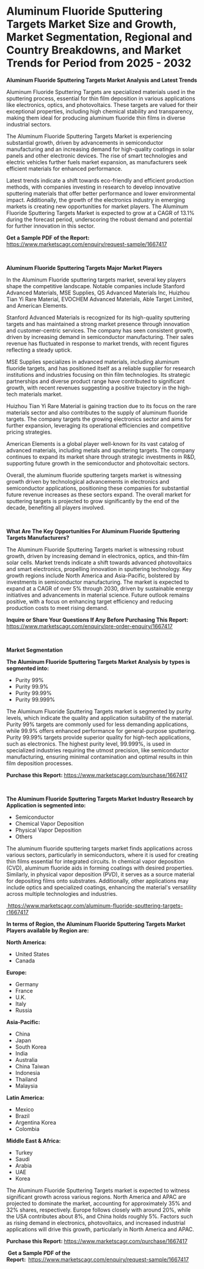 <p><h1>Aluminum Fluoride Sputtering Targets Market Size and Growth, Market Segmentation, Regional and Country Breakdowns, and Market Trends for Period from 2025 -  2032</h1></p><p><strong>Aluminum Fluoride Sputtering Targets Market Analysis and Latest Trends</strong></p>
<p><p>Aluminum Fluoride Sputtering Targets are specialized materials used in the sputtering process, essential for thin film deposition in various applications like electronics, optics, and photovoltaics. These targets are valued for their exceptional properties, including high chemical stability and transparency, making them ideal for producing aluminum fluoride thin films in diverse industrial sectors.</p><p>The Aluminum Fluoride Sputtering Targets Market is experiencing substantial growth, driven by advancements in semiconductor manufacturing and an increasing demand for high-quality coatings in solar panels and other electronic devices. The rise of smart technologies and electric vehicles further fuels market expansion, as manufacturers seek efficient materials for enhanced performance.</p><p>Latest trends indicate a shift towards eco-friendly and efficient production methods, with companies investing in research to develop innovative sputtering materials that offer better performance and lower environmental impact. Additionally, the growth of the electronics industry in emerging markets is creating new opportunities for market players. The Aluminum Fluoride Sputtering Targets Market is expected to grow at a CAGR of 13.1% during the forecast period, underscoring the robust demand and potential for further innovation in this sector.</p></p>
<p><strong>Get a Sample PDF of the Report:&nbsp;</strong> <a href="https://www.marketscagr.com/enquiry/request-sample/1667417?utm_campaign=3383&utm_medium=2&utm_source=Github&utm_content=ia&utm_term=18042025&utm_id=aluminum-fluoride-sputtering-targets">https://www.marketscagr.com/enquiry/request-sample/1667417</a></p>
<p>&nbsp;</p>
<p><strong>Aluminum Fluoride Sputtering Targets Major Market Players</strong></p>
<p><p>In the Aluminum Fluoride sputtering targets market, several key players shape the competitive landscape. Notable companies include Stanford Advanced Materials, MSE Supplies, QS Advanced Materials Inc, Huizhou Tian Yi Rare Material, EVOCHEM Advanced Materials, Able Target Limited, and American Elements.</p><p>Stanford Advanced Materials is recognized for its high-quality sputtering targets and has maintained a strong market presence through innovation and customer-centric services. The company has seen consistent growth, driven by increasing demand in semiconductor manufacturing. Their sales revenue has fluctuated in response to market trends, with recent figures reflecting a steady uptick.</p><p>MSE Supplies specializes in advanced materials, including aluminum fluoride targets, and has positioned itself as a reliable supplier for research institutions and industries focusing on thin film technologies. Its strategic partnerships and diverse product range have contributed to significant growth, with recent revenues suggesting a positive trajectory in the high-tech materials market.</p><p>Huizhou Tian Yi Rare Material is gaining traction due to its focus on the rare materials sector and also contributes to the supply of aluminum fluoride targets. The company targets the growing electronics sector and aims for further expansion, leveraging its operational efficiencies and competitive pricing strategies.</p><p>American Elements is a global player well-known for its vast catalog of advanced materials, including metals and sputtering targets. The company continues to expand its market share through strategic investments in R&D, supporting future growth in the semiconductor and photovoltaic sectors. </p><p>Overall, the aluminum fluoride sputtering targets market is witnessing growth driven by technological advancements in electronics and semiconductor applications, positioning these companies for substantial future revenue increases as these sectors expand. The overall market for sputtering targets is projected to grow significantly by the end of the decade, benefiting all players involved.</p></p>
<p>&nbsp;</p>
<p><strong>What Are The Key Opportunities For Aluminum Fluoride Sputtering Targets Manufacturers?</strong></p>
<p><p>The Aluminum Fluoride Sputtering Targets market is witnessing robust growth, driven by increasing demand in electronics, optics, and thin-film solar cells. Market trends indicate a shift towards advanced photovoltaics and smart electronics, propelling innovation in sputtering technology. Key growth regions include North America and Asia-Pacific, bolstered by investments in semiconductor manufacturing. The market is expected to expand at a CAGR of over 5% through 2030, driven by sustainable energy initiatives and advancements in material science. Future outlook remains positive, with a focus on enhancing target efficiency and reducing production costs to meet rising demand.</p></p>
<p><strong>Inquire or Share Your Questions If Any Before Purchasing This Report:</strong> <a href="https://www.marketscagr.com/enquiry/pre-order-enquiry/1667417?utm_campaign=3383&utm_medium=2&utm_source=Github&utm_content=ia&utm_term=18042025&utm_id=aluminum-fluoride-sputtering-targets">https://www.marketscagr.com/enquiry/pre-order-enquiry/1667417</a></p>
<p>&nbsp;</p>
<p><strong>Market Segmentation</strong></p>
<p><strong>The Aluminum Fluoride Sputtering Targets Market Analysis by types is segmented into:</strong></p>
<p><ul><li>Purity 99%</li><li>Purity 99.9%</li><li>Purity 99.99%</li><li>Purity 99.999%</li></ul></p>
<p><p>The Aluminum Fluoride Sputtering Targets market is segmented by purity levels, which indicate the quality and application suitability of the material. Purity 99% targets are commonly used for less demanding applications, while 99.9% offers enhanced performance for general-purpose sputtering. Purity 99.99% targets provide superior quality for high-tech applications, such as electronics. The highest purity level, 99.999%, is used in specialized industries requiring the utmost precision, like semiconductor manufacturing, ensuring minimal contamination and optimal results in thin film deposition processes.</p></p>
<p><strong>Purchase this Report:&nbsp;</strong><a href="https://www.marketscagr.com/purchase/1667417?utm_campaign=3383&utm_medium=2&utm_source=Github&utm_content=ia&utm_term=18042025&utm_id=aluminum-fluoride-sputtering-targets">https://www.marketscagr.com/purchase/1667417</a></p>
<p>&nbsp;</p>
<p><strong>The Aluminum Fluoride Sputtering Targets Market Industry Research by Application is segmented into:</strong></p>
<p><ul><li>Semiconductor</li><li>Chemical Vapor Deposition</li><li>Physical Vapor Deposition</li><li>Others</li></ul></p>
<p><p>The aluminum fluoride sputtering targets market finds applications across various sectors, particularly in semiconductors, where it is used for creating thin films essential for integrated circuits. In chemical vapor deposition (CVD), aluminum fluoride aids in forming coatings with desired properties. Similarly, in physical vapor deposition (PVD), it serves as a source material for depositing films onto substrates. Additionally, other applications may include optics and specialized coatings, enhancing the material's versatility across multiple technologies and industries.</p></p>
<p><a href="https://www.marketscagr.com/aluminum-fluoride-sputtering-targets-r1667417?utm_campaign=3383&utm_medium=2&utm_source=Github&utm_content=ia&utm_term=18042025&utm_id=aluminum-fluoride-sputtering-targets">&nbsp;https://www.marketscagr.com/aluminum-fluoride-sputtering-targets-r1667417</a></p>
<p><strong>In terms of Region, the Aluminum Fluoride Sputtering Targets Market Players available by Region are:</strong></p>
<p>
    <p> <strong> North America: </strong>
        <ul>
            <li>United States</li>
            <li>Canada</li>
        </ul>
        </p> 
    <p> <strong> Europe: </strong>
        <ul>
            <li>Germany</li>
            <li>France</li>
            <li>U.K.</li>
            <li>Italy</li>
            <li>Russia</li>
        </ul>
        </p> 
    <p> <strong> Asia-Pacific: </strong>
        <ul>
            <li>China</li>
            <li>Japan</li>
            <li>South Korea</li>
            <li>India</li>
            <li>Australia</li>
            <li>China Taiwan</li>
            <li>Indonesia</li>
            <li>Thailand</li>
            <li>Malaysia</li>
        </ul>
        </p> 
    <p> <strong> Latin America: </strong>
        <ul>
            <li>Mexico</li>
            <li>Brazil</li>
            <li>Argentina Korea</li>
            <li>Colombia</li>
        </ul>
        </p> 
    <p> <strong> Middle East & Africa: </strong>
        <ul>
            <li>Turkey</li>
            <li>Saudi</li>
            <li>Arabia</li>
            <li>UAE</li>
            <li>Korea</li>
        </ul>
    </p>
    </p>
<p><p>The Aluminum Fluoride Sputtering Targets market is expected to witness significant growth across various regions. North America and APAC are projected to dominate the market, accounting for approximately 35% and 32% shares, respectively. Europe follows closely with around 20%, while the USA contributes about 8%, and China holds roughly 5%. Factors such as rising demand in electronics, photovoltaics, and increased industrial applications will drive this growth, particularly in North America and APAC.</p></p>
<p><strong>Purchase this Report: </strong><a href="https://www.marketscagr.com/purchase/1667417?utm_campaign=3383&utm_medium=2&utm_source=Github&utm_content=ia&utm_term=18042025&utm_id=aluminum-fluoride-sputtering-targets">https://www.marketscagr.com/purchase/1667417</a></p>
<p>&nbsp;<strong>Get a Sample PDF of the Report:&nbsp;&nbsp;</strong><a href="https://www.marketscagr.com/enquiry/request-sample/1667417?utm_campaign=3383&utm_medium=2&utm_source=Github&utm_content=ia&utm_term=18042025&utm_id=aluminum-fluoride-sputtering-targets">https://www.marketscagr.com/enquiry/request-sample/1667417</a></p>
<p><strong></strong></p>
<p><p></p><p></p><p></p></p>